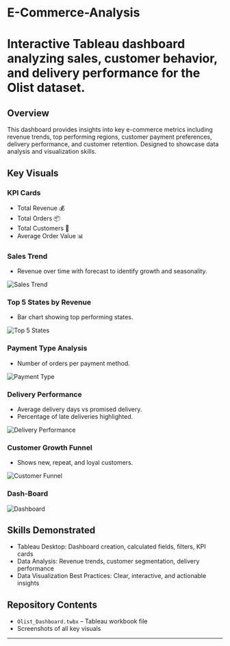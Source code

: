 # E-Commerce-Analysis
# Interactive Tableau dashboard analyzing sales, customer behavior, and delivery performance for the Olist dataset.

## Overview
This dashboard provides insights into key e-commerce metrics including revenue trends, top performing regions, customer payment preferences, delivery performance, and customer retention. Designed to showcase data analysis and visualization skills.

## Key Visuals

### KPI Cards
- Total Revenue 💰  
- Total Orders 📦  
- Total Customers 👤  
- Average Order Value 📊  

### Sales Trend
- Revenue over time with forecast to identify growth and seasonality.

![Sales Trend](Monthly_Sales_Trend.png)

### Top 5 States by Revenue
- Bar chart showing top performing states.

![Top 5 States](Top_States.png)

### Payment Type Analysis
- Number of orders per payment method.

![Payment Type](Payment_Type_Analysis.png)

### Delivery Performance
- Average delivery days vs promised delivery.  
- Percentage of late deliveries highlighted.

![Delivery Performance](Delivery_Performance.png)

### Customer Growth Funnel
- Shows new, repeat, and loyal customers.

![Customer Funnel](Customer_Funnel.png)

### Dash-Board 

![Dashboard](Dashboard.png)

## Skills Demonstrated
- Tableau Desktop: Dashboard creation, calculated fields, filters, KPI cards  
- Data Analysis: Revenue trends, customer segmentation, delivery performance  
- Data Visualization Best Practices: Clear, interactive, and actionable insights  

## Repository Contents
- `Olist_Dashboard.twbx` – Tableau workbook file  
- Screenshots of all key visuals  

---
